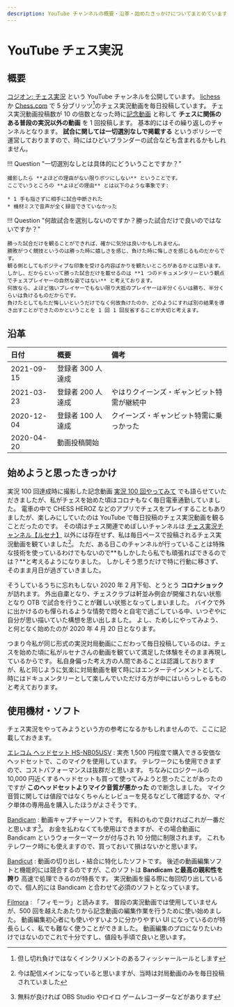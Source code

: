 ```yaml
---
description: YouTube チャンネルの概要・沿革・始めたきっかけについてまとめています。 
---
```


# YouTube チェス実況

## 概要

[コジオン: チェス実況](https://www.youtube.com/channel/UCVqCcOKMgrti7Y5v20GX0oA) という YouTube チャンネルを公開しています。
[lichess](https://lichess.org) か [Chess.com](https://chess.com) で 5 分ブリッツ[^1]のチェス実況動画を毎日投稿しています。
チェス実況動画投稿数が 10 の倍数となった時に[記念動画](https://www.youtube.com/playlist?list=PLuTCR8HE9G1ID0z51Hw8I7fgGZZcF5eiH)
と称して **チェスに関係のある普段の実況以外の動画** を 1 回投稿します。
基本的にはその繰り返しのチャンネルとなります。
**試合に関しては一切選別なしで掲載する** というポリシーで運営しておりますので、時にはひどいブランダーの試合なども含まれるかもしれません。

!!! Question "一切選別なしとは具体的にどういうことですか？"

    撮影したら **よほどの理由がない限りボツにしない** ということです。
    ここでいうところの **よほどの理由** とは以下のような事象です:

    * 1 手も指さずに相手に試合中断された
    * 機材ミスで音声が全く録音できていなかった

!!! Question "何故試合を選別しないのですか？勝った試合だけで良いのではないですか？"

    勝った試合だけを観ることができれば、確かに気分は良いかもしれません。
    勝敗がつく競技というのは勝った時に嬉しさを感じ、負けた時に悔しさを感じるものだからです。
    観る側としてもポジティブな印象を受ける内容ばかりを観たいところがあるかとは思います。
    しかし、だからといって勝った試合だけを載せるのは **1 つのドキュメンタリーという観点でチェスプレイヤーの自然な姿ではない** と考えております。
    何故なら、よほど強いプレイヤーでもない限り大抵のプレイヤーは半分くらいは勝ち、半分くらいは負けるものだからです。
    負けたとしてもただ悔しいというだけでなく何故負けたのか、どのようにすれば別の結果を導き出すことができたのかということを 1 回 1 回反省することが大切と考えます。

## 沿革

|日付|概要|備考|
|:--|:--|:--|
|2021-09-15|登録者 300 人達成||
|2021-03-23|登録者 200 人達成|やはりクイーンズ・ギャンビット特需が継続中|
|2020-12-04|登録者 100 人達成|クイーンズ・ギャンビット特需に乗っかった|
|2020-04-20|動画投稿開始||

## 始めようと思ったきっかけ

実況 100 回達成時に撮影した記念動画 [実況 100 回やってみて](https://youtu.be/PiZAdgw522U)
でも語らせていただきましたが、私がチェスを始めた頃はコロナもなく毎日電車通勤していました。
電車の中で CHESS HEROZ などのアプリでチェスをプレイすることもありましたが、楽しみにしていたのは YouTube で毎日投稿のチェス実況動画を観ることだったのです。
その頃はチェス関連でめぼしいチャンネルは [チェス実況チャンネル【ルセナ】](https://www.youtube.com/channel/UCn77Wv5WA9Knh9apM7m9GTw)
以外には存在せず、私は毎日ペースで投稿されるチェス実況動画を観ていました[^2]。
ただ、ある日このチャンネルが行っていることは特殊な技術を使っているわけでもないので**もしかしたら私でも頑張ればできるのでは？**と考えるようになりました。
しかしそう思うだけで特に行動に移さず、そのまま月日が過ぎていきました。

そうしているうちに忘れもしない 2020 年 2 月下旬、とうとう **コロナショック** が訪れます。
外出自粛となり、チェスクラブは軒並み例会が開催されない状態となり OTB で試合を行うことが難しい状態となってしまいました。
バイクで外に出かけるのも憚られるような情勢で悶々と自宅で過ごしている中、いつぞやに自分が思い描いていた構想を思い出しました。
よし、ためしにやってみよう、と何となく始めたのが 2020 年 4 月 20 日となります。

つまり今私が同じ形式の実況対局動画にこだわって毎日投稿しているのは、チェスを始めた頃に私がルセナさんの動画を観ていて満足した体験をそのまま再現しているからです。
私自身偏った考え方の人間であることは認識しておりますが、私と同じように気楽に対局動画を観て時にはエンターテインメントとして、時にはドキュメンタリーとして楽しんでいただける方が中にはいらっしゃるものと考えております。

## 使用機材・ソフト

チェス実況をやってみようという方の参考になるかもしれませんので、ここに記載しておきます。

[エレコム ヘッドセット HS-NB05USV](https://www.amazon.co.jp/gp/product/B00M8VCL2Y/ref=ppx_yo_dt_b_asin_title_o02_s00?ie=UTF8&th=1)
:   実売 1,500 円程度で購入できる安価なヘッドセットで、このマイクを使用しています。
テレワークにも使用できまずので、コストパフォーマンスは抜群だと思います。
ちなみにロジクールの 10,000 円近くするヘッドセットも買って使ってみようと思ったことがあったのですが
**このヘッドセットよりマイク音質が悪かった** ので断念しました。
マイク音質に関しては値段ではなくちゃんとレビューを見るなどして確認するか、マイク単体の専用品を購入したほうがよさそうです。

[Bandicam](https://www.bandicam.jp/)
:   動画キャプチャーソフトです。
有料のもので良ければこれが一番だと思います[^3]。
お金を払わなくても使用はできますが、その場合動画に Bandicam というウォーターマークが付与され 10 分間に制限されます。
これもテレワーク時にも使えますので、買っておいて損はないかと思います。

[Bandicut](https://www.bandicam.jp/bandicut-video-cutter/)
:   動画の切り出し・結合に特化したソフトです。
後述の動画編集ソフトと機能的には競合するのですが、このソフトは **Bandicam と最高の親和性を誇り** 高速で処理できるのが特長です。
実況動画を撮る際に毎回切り出しているので、個人的には Bandicam と合わせて必須のソフトとなっています。

[Filmora](https://filmora.wondershare.jp/)
:   「フィモーラ」と読みます。
普段の実況動画では使用していませんが、500 回を越えたあたりから記念動画の編集作業を行うために使い始めました。
動画編集初心者にも使いやすいように分かりやすい UI になっているのが特長らしく、私でも難なく使うことができました。
動画編集のプロになりたいわけではないのでこれで十分ですし、値段も手頃で良いと思います。

[^1]: 但し切れ負けではなくインクリメントのあるフィッシャールールとします
[^2]: 今は配信メインになっていると思いますが、当時は対局動画のみを毎日投稿されていました
[^3]: 無料が良ければ OBS Studio やロイロ ゲームレコーダーなどがあります